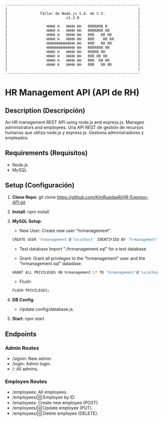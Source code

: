 ```
--------------------------------------------------------------
|                                                            |
|               Taller de Node.js S.A. de C.V.               |
|                           v1.2.0                           |
|                                                            |
|                  HHHH H   HHHH HH   RRRRRRR R              |
|                  HHHH H   HHHH HH   RRRRRRR RR             |
|                  HHHH H   HHHH HH   RRR   RR RR            |
|                  HHHH H   HHHH HH   RRR    RR RR           |
|                  HHHHHHHHHHHHH HH   RRR   RR RR            |
|                  HHHHHHHHHHHHH HH   RRRRRRR RR             |
|                  HHHH H   HHHH HH   RRRRR RR               |
|                  HHHH H   HHHH HH   RRR RR RR              |
|                  HHHH H   HHHH HH   RRR  RR RR             |
|                  HHHH H   HHHH HH   RRR   RR RR            |
|                                                            |
--------------------------------------------------------------
```
# HR Management API (API de RH)

## Description (Descripción)

An HR management REST API using node.js and express.js. Manages administrators and employees.
Una API REST de gestión de recursos humanos que utiliza node.js y express.js. Gestiona administradores y empleados.

## Requirements (Requisitos)

- Node.js
- MySQL

## Setup (Configuración)

1. **Clone Repo**:
   git clone https://github.com/KimRuedasR/HR-Express-API.git
2. **Install**:
   npm install
3. **MySQL Setup**:
   - New User: 
   Create new user "hrmanagement".
   ```bash
   CREATE USER 'hrmanagement'@'localhost' IDENTIFIED BY 'hrmanagement';
   ```
   - Test database
   Import "./hrmanagement.sql" for a test database
 
   - Grant: 
   Grant all privileges to the "hrmanagement" user and the "hrmanagement.sql" datadase. 
   ```bash
   GRANT ALL PRIVILEGES ON hrmanagement.\* TO 'hrmanagement'@'localhost';
   ```
   - Flush: 
   ```bash
   FLUSH PRIVILEGES;
   ```
4. **DB Config**:

   - Update config/database.js.
5. **Start**:
   npm start

## Endpoints

### Admin Routes

- /signin: New admin.
- /login: Admin login.
- /: All admins.

### Employee Routes

- /employees: All employees.
- /employees/:id: Employee by ID.
- /employees: Create new employee (POST).
- /employees/:id: Update employee (PUT).
- /employees/:id: Delete employee (DELETE).
